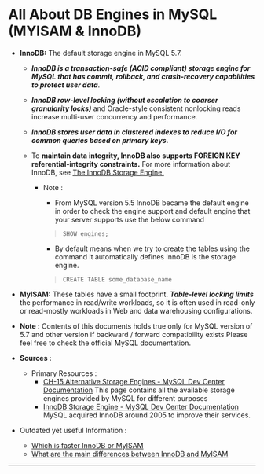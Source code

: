 


 All About DB Engines in MySQL (MYISAM & InnoDB)
===========================================

 - **InnoDB:** The default storage engine in MySQL 5.7. 
	 - ***InnoDB is a transaction-safe (ACID compliant) storage engine for MySQL that has commit, rollback, and crash-recovery capabilities to protect user data***. 
	 
	 - ***InnoDB row-level locking (without escalation to coarser granularity locks)*** and Oracle-style consistent nonlocking reads increase multi-user concurrency and performance.
	 -  ***InnoDB stores user data in clustered indexes to reduce I/O for common queries based on primary keys.*** 
	
	 - To **maintain data integrity, InnoDB also supports FOREIGN KEY referential-integrity constraints.** For more information about InnoDB, see [ The InnoDB Storage Engine.](http://dev.mysql.com/doc/refman/5.7/en/innodb-storage-engine.htm)
	 
		 - Note : 
			 - From MySQL version 5.5 InnoDB became the default engine in order to check the engine support and default engine that your server supports use the below command  
	 
	          >`SHOW engines;`
	          
			 - By default means when we try to create the tables using the command it automatically defines InnoDB is the storage engine.
			 > `CREATE TABLE some_database_name`
			 

 
 
 - **MyISAM:** These tables have a small footprint. ***Table-level locking limits*** the performance in read/write workloads, so it is often used in read-only or read-mostly workloads in Web and data warehousing configurations.



 - **Note :**
    Contents of this documents holds true only for MySQL version of 5.7 and other version if backward / forward compatibility exists.Please feel free to check the official MySQL documentation.

 - **Sources :**
	 - Primary Resources :
		 - [CH-15 Alternative Storage Engines - MySQL Dev Center Documentation](http://dev.mysql.com/doc/refman/5.7/en/storage-engines.html)
 This page contains all the available storage engines provided by MySQL for different purposes 
		 - [InnoDB Storage Engine - MySQL Dev Center Documentation](http://dev.mysql.com/doc/refman/5.7/en/innodb-storage-engine.html)
   MySQL acquired InnoDB around 2005 to improve their services.
   
 - Outdated yet useful Information :
	 - [Which is faster InnoDB or MyISAM](http://dba.stackexchange.com/questions/17431/which-is-faster-innodb-or-myisam)
	 - [What are the main differences between InnoDB and MyISAM](http://dba.stackexchange.com/questions/1/what-are-the-main-differences-between-innodb-and-myisam) 


----------


